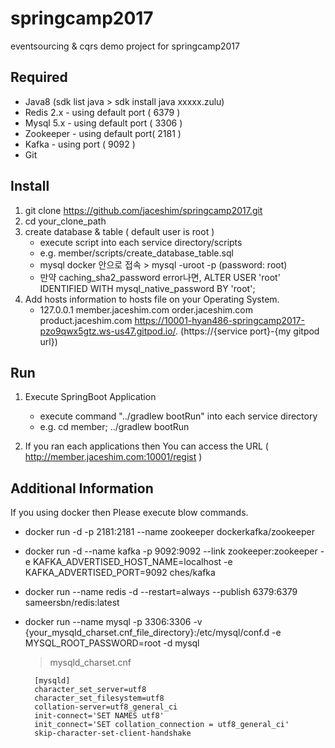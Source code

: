 # springcamp2017
eventsourcing &amp; cqrs demo project for springcamp2017

## Required

* Java8 (sdk list java > sdk install java xxxxx.zulu)
* Redis 2.x - using default port ( 6379 )
* Mysql 5.x - using default port ( 3306 )
* Zookeeper - using default port( 2181 )
* Kafka - using port ( 9092 )
* Git

## Install
1. git clone https://github.com/jaceshim/springcamp2017.git
2. cd your_clone_path
3. create database & table ( default user is root )
	* execute script into each service directory/scripts
	* e.g. member/scripts/create_database_table.sql
	* mysql docker 안으로 접속 > mysql -uroot -p (password: root)
	* 만약 caching_sha2_password error나면, 
	      ALTER USER 'root' IDENTIFIED WITH mysql_native_password BY 'root';
4. Add hosts information to hosts file on your Operating System.
	* 127.0.0.1 member.jaceshim.com order.jaceshim.com product.jaceshim.com
	https://10001-hyan486-springcamp2017-pzo9qwx5gtz.ws-us47.gitpod.io/.    (https://{service port}-{my gitpod url})

## Run
1. Execute SpringBoot Application
	* execute command "../gradlew bootRun" into each service directory
	* e.g. cd member; ../gradlew bootRun

2. If you ran each applications then You can access the URL ( http://member.jaceshim.com:10001/regist )

## Additional Information
If you using docker then Please execute blow commands.
* docker run -d -p 2181:2181 --name zookeeper  dockerkafka/zookeeper
* docker run -d --name kafka -p 9092:9092 --link zookeeper:zookeeper -e KAFKA_ADVERTISED_HOST_NAME=localhost -e KAFKA_ADVERTISED_PORT=9092 ches/kafka
* docker run --name redis -d --restart=always --publish 6379:6379 sameersbn/redis:latest
* docker run --name mysql -p 3306:3306 -v {your_mysqld_charset.cnf_file_directory}:/etc/mysql/conf.d -e MYSQL_ROOT_PASSWORD=root -d mysql
	> mysqld_charset.cnf
	
		[mysqld]
		character_set_server=utf8
		character_set_filesystem=utf8
		collation-server=utf8_general_ci
		init-connect='SET NAMES utf8'
		init_connect='SET collation_connection = utf8_general_ci'
		skip-character-set-client-handshake
     

	 
     
     
     
